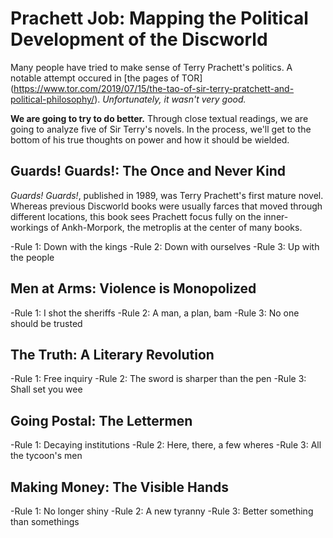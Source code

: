 # Prachett Job: Mapping the Political Development of the Discworld

Many people have tried to make sense of Terry Prachett's politics. A notable attempt occured in [the pages of TOR] (https://www.tor.com/2019/07/15/the-tao-of-sir-terry-pratchett-and-political-philosophy/). *Unfortunately, it wasn't very good.*

**We are going to try to do better.** Through close textual readings, we are going to analyze five of Sir Terry's novels. In the process, we'll get to the bottom of his true thoughts on power and how it should be wielded.

## Guards! Guards!: The Once and Never Kind 

*Guards! Guards!*, published in 1989, was Terry Prachett's first mature novel. Whereas previous Discworld books were usually farces that moved through different locations, this book sees Prachett focus fully on the inner-workings of Ankh-Morpork, the metroplis at the center of many books.

-Rule 1: Down with the kings
-Rule 2: Down with ourselves
-Rule 3: Up with the people 

## Men at Arms: Violence is Monopolized 

-Rule 1: I shot the sheriffs
-Rule 2: A man, a plan, bam
-Rule 3: No one should be trusted 

## The Truth: A Literary Revolution

-Rule 1: Free inquiry
-Rule 2: The sword is sharper than the pen
-Rule 3: Shall set you wee

## Going Postal: The Lettermen 

-Rule 1: Decaying institutions
-Rule 2: Here, there, a few wheres
-Rule 3: All the tycoon's men

## Making Money: The Visible Hands

-Rule 1: No longer shiny
-Rule 2: A new tyranny
-Rule 3: Better something than somethings